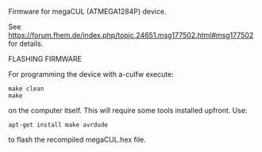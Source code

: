 Firmware for megaCUL (ATMEGA1284P) device.

See
https://forum.fhem.de/index.php/topic,24651.msg177502.html#msg177502
for details.

FLASHING FIRMWARE

For programming the device with a-culfw execute:

	make clean
	make

on the computer itself. This will require some tools installed upfront. 
Use:

	apt-get install make avrdude

to flash the recompiled megaCUL.hex file.
